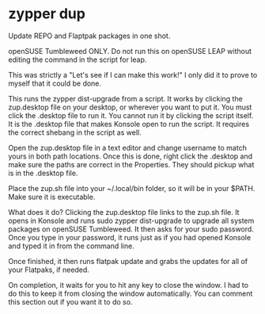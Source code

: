 # zypper dup

Update REPO and Flaptpak packages in one shot.

openSUSE Tumbleweed ONLY. Do not run this on openSUSE LEAP without editing the command in the script for leap.

This was strictly a "Let's see if I can make this work!" I only did it to prove to myself that it could be done.

This runs the zypper dist-upgrade from a script. It works by clicking the zup.desktop file on your desktop, or wherever you want to put it. You must click the .desktop file to run it. You cannot run it by clicking the script itself. It is the .desktop file that makes Konsole open to run the script. It requires the correct shebang in the script as well.

Open the zup.desktop file in a text editor and change username to match yours in both path locations. Once this is done, right click the .desktop and make sure the paths are correct in the Properties. They should pickup what is in the .desktop file.

Place the zup.sh file into your ~/.local/bin folder, so it will be in your $PATH. Make sure it is executable.

What does it do?
Clicking the zup.desktop file links to the zup.sh file.
It opens in Konsole and runs sudo zypper dist-upgrade to upgrade all system packages on openSUSE Tumbleweed.
It then asks for your sudo password. Once you type in your password, it runs just as if you had opened
Konsole and typed it in from the command line.

Once finished, it then runs flatpak update and grabs the updates for all of your Flatpaks, if needed.

On completion, it waits for you to hit any key to close the window. I had to do this to keep it from closing the window
automatically. You can comment this section out if you want it to do so.
